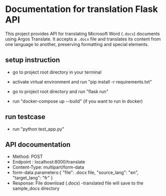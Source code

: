 # Documentation for translation Flask API

This project provides API for translating Microsoft Word (`.docx`) documents using Argos Translate. It accepts a `.docx` file and translates its content from one language to another, preserving formatting and special elements.

## setup instruction
- go to project root directory in your terminal
- activate virtual environment and run "pip install -r requirements.txt"
- go to project root directory and run "flask run"

- run "docker-compose up --build" (if you want to run in docker)

## run testcase
- run "python test_app.py"

## API docoumentation
- Method: POST
- Endpoint : localhost:8000/translate
- Content-Type: multipart/form-data
- form-data parameters:{
    "file": .docx file,
    "source_lang": "en",
    "target_lang": "fr"
}
- Response: File download (.docx) -translated file will save to the sample_docs directory

